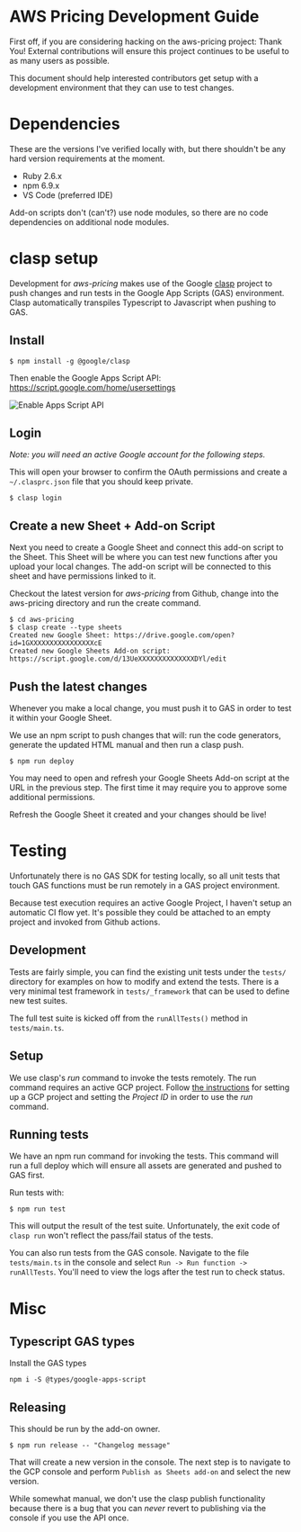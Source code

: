 # AWS Pricing Development Guide

First off, if you are considering hacking on the aws-pricing project: Thank You!
External contributions will ensure this project continues to be useful to as many
users as possible.

This document should help interested contributors get setup with a development environment
that they can use to test changes.

# Dependencies

These are the versions I've verified locally with, but there shouldn't be any hard
version requirements at the moment.

* Ruby 2.6.x
* npm 6.9.x
* VS Code (preferred IDE)

Add-on scripts don't (can't?) use node modules, so there are no code dependencies on additional
node modules.

# clasp setup

Development for *aws-pricing* makes use of the Google [clasp](https://github.com/google/clasp)
project to push changes and run tests in the Google App Scripts (GAS) environment. Clasp automatically
transpiles Typescript to Javascript when pushing to GAS.

## Install

```
$ npm install -g @google/clasp
```

Then enable the Google Apps Script API: https://script.google.com/home/usersettings

![Enable Apps Script API](https://user-images.githubusercontent.com/744973/54870967-a9135780-4d6a-11e9-991c-9f57a508bdf0.gif)

## Login

*Note: you will need an active Google account for the following steps.*

This will open your browser to confirm the OAuth permissions and create a `~/.clasprc.json` file that you should keep private.

```
$ clasp login
```

## Create a new Sheet + Add-on Script

Next you need to create a Google Sheet and connect this add-on script to the Sheet. This Sheet will be where you can
test new functions after you upload your local changes. The add-on script will be connected to this sheet and have
permissions linked to it.

Checkout the latest version for *aws-pricing* from Github, change into the aws-pricing directory and run the create
command.

```
$ cd aws-pricing
$ clasp create --type sheets
Created new Google Sheet: https://drive.google.com/open?id=1GXXXXXXXXXXXXXXXXcE
Created new Google Sheets Add-on script: https://script.google.com/d/13UeXXXXXXXXXXXXXXDYl/edit
```

## Push the latest changes

Whenever you make a local change, you must push it to GAS in order to test it within your Google Sheet.

We use an npm script to push changes that will: run the code generators, generate the updated HTML manual and then
run a clasp push.

```
$ npm run deploy
```

You may need to open and refresh your Google Sheets Add-on script at the URL in the previous step. The first time
it may require you to approve some additional permissions.

Refresh the Google Sheet it created and your changes should be live!

# Testing

Unfortunately there is no GAS SDK for testing locally, so all unit tests that touch GAS functions must be
run remotely in a GAS project environment.

Because test execution requires an active Google Project, I haven't setup an automatic CI flow yet. It's possible
they could be attached to an empty project and invoked from Github actions.

## Development

Tests are fairly simple, you can find the existing unit tests under the `tests/` directory for examples on
how to modify and extend the tests. There is a very minimal test framework in `tests/_framework` that can be used
to define new test suites.

The full test suite is kicked off from the `runAllTests()` method in `tests/main.ts`.

## Setup

We use clasp's *run* command to invoke the tests remotely. The run command requires an active GCP
project. Follow [the instructions](https://github.com/google/clasp/blob/master/docs/run.md#run) for
setting up a GCP project and setting the *Project ID* in order to use the *run* command.

## Running tests

We have an npm run command for invoking the tests. This command will run a full deploy which will ensure all
assets are generated and pushed to GAS first.

Run tests with:
```
$ npm run test
```

This will output the result of the test suite. Unfortunately, the exit code of `clasp run` won't reflect
the pass/fail status of the tests.

You can also run tests from the GAS console. Navigate to the file `tests/main.ts` in the console and select
`Run -> Run function -> runAllTests`. You'll need to view the logs after the test run to check status.

# Misc

## Typescript GAS types

Install the GAS types

```
npm i -S @types/google-apps-script
```

## Releasing

This should be run by the add-on owner.

```
$ npm run release -- "Changelog message"
```

That will create a new version in the console. The next step is to navigate to the GCP console and
perform `Publish as Sheets add-on` and select the new version.

While somewhat manual, we don't use the clasp publish functionality because there is a bug that
you can *never* revert to publishing via the console if you use the API once.
